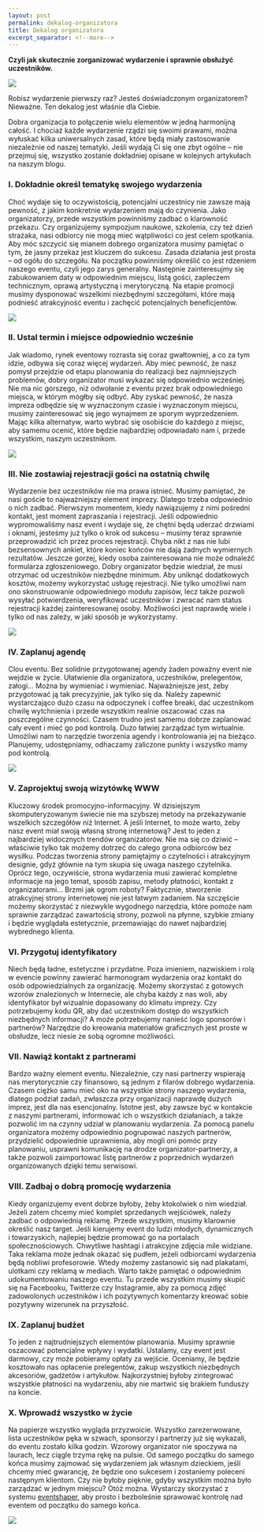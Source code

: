 ```yaml
---
layout: post
permalink: dekalog-organizatora
title: Dekalog organizatora
excerpt_separator: <!--more-->
---
```


**Czyli jak skutecznie zorganizować wydarzenie i sprawnie obsłużyć uczestników.**

<img src="/images/fulls/p2/01.png" class="fit image">

<!--more-->

Robisz wydarzenie pierwszy raz? Jesteś doświadczonym organizatorem? Nieważne. Ten dekalog jest właśnie dla Ciebie.

Dobra organizacja to połączenie wielu elementów w jedną harmonijną całość. I chociaż każde wydarzenie rządzi się swoimi prawami, można wyłuskać kilka uniwersalnych zasad, które będą miały zastosowanie niezależnie od naszej tematyki. Jeśli wydają Ci się one zbyt ogólne – nie przejmuj się, wszystko zostanie dokładniej opisane w kolejnych artykułach na naszym blogu.

### I. Dokładnie określ tematykę swojego wydarzenia

Choć wydaje się to oczywistością, potencjalni uczestnicy nie zawsze mają pewność, z jakim konkretnie wydarzeniem mają do czynienia. Jako organizatorzy, przede wszystkim powinniśmy zadbać o klarowność przekazu. Czy organizujemy sympozjum naukowe, szkolenia, czy też dzień strażaka, nasi odbiorcy nie mogą mieć wątpliwości co jest celem spotkania. Aby móc szczycić się mianem dobrego organizatora musimy pamiętać o tym, że jasny przekaz jest kluczem do sukcesu. Zasada działania jest prosta – od ogółu do szczegółu. Na początku powinniśmy określić co jest rdzeniem naszego eventu, czyli jego zarys generalny. Następnie zainteresujmy się zabukowaniem daty w odpowiednim miejscu, listą gości, zapleczem technicznym, oprawą artystyczną i merytoryczną. Na etapie promocji musimy dysponować wszelkimi niezbędnymi szczegółami, które mają podnieść atrakcyjność eventu i zachęcić potencjalnych beneficjentów.

<img src="/images/fulls/p2/02.png" class="fit image">

### II. Ustal termin i miejsce odpowiednio wcześnie

Jak wiadomo, rynek eventowy rozrasta się coraz gwałtowniej, a co za tym idzie, odbywa się coraz więcej wydarzeń. Aby mieć pewność, że nasz pomysł przejdzie od etapu planowania do realizacji bez najmniejszych problemów, dobry organizator musi wykazać się odpowiednio wcześniej. Nie ma nic gorszego, niż odwołanie z eventu przez brak odpowiedniego miejsca, w którym mógłby się odbyć. Aby zyskać pewność, że nasza impreza odbędzie się w wyznaczonym czasie i wyznaczonym miejscu, musimy zainteresować się jego wynajmem ze sporym wyprzedzeniem. Mając kilka alternatyw, warto wybrać się osobiście do każdego z miejsc, aby samemu ocenić, które będzie najbardziej odpowiadało nam i, przede wszystkim, naszym uczestnikom.

 <img src="/images/fulls/p2/03.png" class="fit image">

### III. Nie zostawiaj rejestracji gości na ostatnią chwilę

Wydarzenie bez uczestników nie ma prawa istnieć. Musimy pamiętać, że nasi goście to najważniejszy element imprezy. Dlatego trzeba odpowiednio o nich zadbać. Pierwszym momentem, kiedy nawiązujemy z nimi pośredni kontakt, jest moment zapraszania i rejestracji. Jeśli odpowiednio wypromowaliśmy nasz event i wydaje się, że chętni będą uderzać drzwiami i oknami, jesteśmy już tylko o krok od sukcesu – musimy teraz sprawnie przeprowadzić ich przez proces rejestracji. Chyba nikt z nas nie lubi bezsensownych ankiet, które koniec końców nie dają żadnych wymiernych rezultatów. Jeszcze gorzej, kiedy osoba zainteresowana nie może odnaleźć formularza zgłoszeniowego. Dobry organizator będzie wiedział, że musi otrzymać od uczestników niezbędne minimum. Aby uniknąć dodatkowych kosztów, możemy wykorzystać usługę rejestracji. Nie tylko umożliwi nam ono skonstruowanie odpowiedniego modułu zapisów, lecz także pozwoli wysyłać potwierdzenia, weryfikować uczestników i zwracać nam status rejestracji każdej zainteresowanej osoby. Możliwości jest naprawdę wiele i tylko od nas zależy, w jaki sposób je wykorzystamy.

 <img src="/images/fulls/p2/04.png" class="fit image">

### IV. Zaplanuj agendę

Clou eventu. Bez solidnie przygotowanej agendy żaden poważny event nie wejdzie w życie. Ułatwienie dla organizatora, uczestników, prelegentów, załogi… Można by wymieniać i wymieniać. Najważniejsze jest, żeby przygotować ją tak precyzyjnie, jak tylko się da. Należy zapewnić wystarczająco dużo czasu na odpoczynek i coffee breaki, dać uczestnikom chwilę wytchnienia i przede wszystkim realnie oszacować czas na poszczególne czynności. Czasem trudno jest samemu dobrze zaplanować cały event i mieć go pod kontrolą. Dużo łatwiej zarządzać tym wirtualnie. Umożliwi nam to narzędzie tworzenia agendy i kontrolowania jej na bieżąco. Planujemy, udostępniamy, odhaczamy zaliczone punkty i  wszystko mamy pod kontrolą.

 <img src="/images/fulls/p2/05.png" class="fit image">

### V. Zaprojektuj swoją wizytówkę WWW

Kluczowy środek promocyjno-informacyjny. W dzisiejszym skomputeryzowanym świecie nie ma szybszej metody na przekazywanie wszelkich szczegółów niż Internet. A jeśli Internet, to może warto, żeby nasz event miał swoją własną stronę internetową? Jest to jeden z najbardziej widocznych trendów organizatorów. Nie ma się co dziwić – właściwie tylko tak możemy dotrzeć do całego grona odbiorców bez wysiłku. Podczas tworzenia strony pamiętajmy o czytelności i atrakcyjnym designie, gdyż głównie na tym skupia się uwaga naszego czytelnika. Oprócz tego, oczywiście, strona wydarzenia musi zawierać kompletne informacje na jego temat, sposób zapisu, metody płatności, kontakt z organizatorami… Brzmi jak ogrom roboty? Faktycznie, stworzenie atrakcyjnej strony internetowej nie jest łatwym zadaniem. Na szczęście możemy skorzystać z niezwykle wygodnego narzędzia, które pomoże nam sprawnie zarządzać zawartością strony, pozwoli na płynne, szybkie zmiany i będzie wyglądała estetycznie, przemawiając do nawet najbardziej wybrednego klienta.

### VI. Przygotuj identyfikatory

Niech będą ładne, estetyczne i przydatne. Poza imieniem, nazwiskiem i rolą w evencie powinny zawierać harmonogram wydarzenia oraz kontakt do osób odpowiedzialnych za organizację. Możemy skorzystać z gotowych wzorów znalezionych w Internecie, ale chyba każdy z nas woli, aby identyfikator był wizualnie dopasowany do klimatu imprezy. Czy potrzebujemy kodu QR, aby dać uczestnikom dostęp do wszystkich niezbędnych informacji? A może potrzebujemy nanieść logo sponsorów i partnerów? Narzędzie do kreowania materiałów graficznych jest proste w obsłudze, lecz niesie ze sobą ogromne możliwości.

### VII. Nawiąż kontakt z partnerami

Bardzo ważny element eventu. Niezależnie, czy nasi partnerzy wspierają nas merytorycznie czy finansowo, są jednym z filarów dobrego wydarzenia. Czasem ciężko samu mieć oko na wszystkie strony naszego wydarzenia, dlatego podział zadań, zwłaszcza przy organizacji naprawdę dużych imprez, jest dla nas esencjonalny. Istotne jest, aby zawsze być w kontakcie z naszymi partnerami, informować ich o wszystkich działaniach, a także pozwolić im na czynny udział w planowaniu wydarzenia. Za pomocą panelu organizatora możemy odpowiednio pogrupować naszych partnerów, przydzielić odpowiednie uprawnienia, aby mogli oni pomóc przy planowaniu, usprawni komunikację na drodze organizator-partnerzy, a także pozwoli zaimportować listę partnerów z poprzednich wydarzeń organizowanych dzięki temu serwisowi.

### VIII. Zadbaj o dobrą promocję wydarzenia

Kiedy organizujemy event dobrze byłoby, żeby ktokolwiek o nim wiedział. Jeżeli zatem chcemy mieć komplet sprzedanych wejściówek, należy zadbać o odpowiednią reklamę. Przede wszystkim, musimy klarownie określić nasz target. Jeśli kierujemy event do ludzi młodych, dynamicznych i towarzyskich, najlepiej będzie promować go na portalach społecznościowych. Chwytliwe hashtagi i atrakcyjne zdjęcia mile widziane. Taka reklama może jednak okazać się pudłem, jeżeli odbiorcami wydarzenia będą nobliwi profesorowie. Wtedy możemy zastanowić się nad plakatami, ulotkami czy reklamą w mediach. Warto także pamiętać o odpowiednim udokumentowaniu naszego eventu. Tu przede wszystkim musimy skupić się na Facebooku, Twitterze czy Instagramie, aby za pomocą zdjęć zadowolonych uczestników i ich pozytywnych komentarzy kreować sobie pozytywny wizerunek na przyszłość.

### IX. Zaplanuj budżet

To jeden z najtrudniejszych elementów planowania. Musimy sprawnie oszacować potencjalne wpływy i  wydatki. Ustalamy, czy event jest darmowy, czy może pobieramy opłaty za wejście. Oceniamy, ile będzie kosztowało nas opłacenie prelegentów, zakup wszystkich niezbędnych akcesoriów, gadżetów i artykułów. Najkorzystniej byłoby zintegrować wszystkie płatności na wydarzeniu, aby nie martwić się brakiem funduszy na koncie.

### X. Wprowadź wszystko w życie

Na papierze wszystko wygląda przyzwoicie. Wszystko zarezerwowane, lista uczestników pęka w szwach, sponsorzy i partnerzy już się wykazali, do eventu zostało kilka godzin. Wzorowy organizator nie spoczywa na laurach, lecz ciągle trzyma rękę na pulsie. Od samego początku do samego końca musimy zajmować się wydarzeniem jak własnym dzieckiem, jeśli chcemy mieć gwarancję, że będzie ono sukcesem i zostaniemy poleceni następnym klientom. Czy nie byłoby pięknie, gdyby wszystkim można było zarządzać w jednym miejscu? Otóż można. Wystarczy skorzystać z systemu [eventshaper](https://eventshaper.pl?utm_source=eventshaper-blog&utm_medium=referral&utm_campaign=blog&utm_term=article2), aby prosto i bezboleśnie sprawować kontrolę nad eventem od początku do samego końca.

 <img src="/images/fulls/p2/06.png" class="fit image">
 